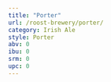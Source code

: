 ```yaml
---
title: "Porter"
url: /roost-brewery/porter/
category: Irish Ale
style: Porter
abv: 0
ibu: 0
srm: 0
upc: 0
---
```



